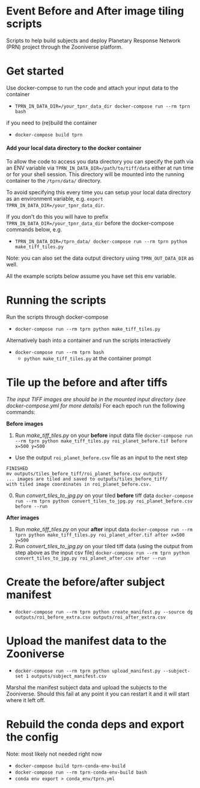 # Event Before and After image tiling scripts
Scripts to help build subjects and deploy Planetary Response Network (PRN) project through the Zooniverse platform.

# Get started

Use docker-compse to run the code and attach your input data to the container
+ `TPRN_IN_DATA_DIR=/your_tpnr_data_dir docker-compose run --rm tprn bash`

if you need to (re)build the container
+ `docker-compose build tprn`

#### Add your local data directory to the docker container
To allow the code to access you data directory you can specify the path via an ENV variable via `TPRN_IN_DATA_DIR=/path/to/tiff/data` either at run time or for your shell session. This directory will be mounted into the running container to the
`/tprn/data/` directory.

To avoid specifying this every time you can setup your local data directory as an environment variable, e.g. `export TPRN_IN_DATA_DIR=/your_tpnr_data_dir`.

If you don't do this you will have to prefix `TPRN_IN_DATA_DIR=/your_tpnr_data_dir` before the docker-compose commands below, e.g.
+ `TPRN_IN_DATA_DIR=/tprn_data/ docker-compose run --rm tprn python make_tiff_tiles.py`

Note: you can also set the data output directory using `TPRN_OUT_DATA_DIR` as well.

All the example scripts below assume you have set this env variable.

# Running the scripts
Run the scripts through docker-compose
+ `docker-compose run --rm tprn python make_tiff_tiles.py`

Alternatively bash into a container and run the scripts interactively
+ `docker-compose run --rm tprn bash`
  + `python make_tiff_tiles.py` at the container prompt


# Tile up the before and after tiffs
*The input TIFF images are should be in the mounted input directory (see docker-compose.yml for more details)*
For each epoch run the following commands:

**Before images**
1. Run *make_tiff_tiles.py* on your **before** input data file
`docker-compose run --rm tprn python make_tiff_tiles.py roi_planet_before.tif before x=500 y=500`
  + Use the output `roi_planet_before.csv` file as an input to the next step
  ```
  FINISHED
  mv outputs/tiles_before_tiff/roi_planet_before.csv outputs
  ... images are tiled and saved to outputs/tiles_before_tiff/
  with tiled image coordinates in roi_planet_before.csv.
  ```
0. Run *convert_tiles_to_jpg.py* on your tiled **before** tiff data
`docker-compose run --rm tprn python convert_tiles_to_jpg.py roi_planet_before.csv before --run`

**After images**
1. Run *make_tiff_tiles.py* on your **after** input data
`docker-compose run --rm tprn python make_tiff_tiles.py roi_planet_after.tif after x=500 y=500`
0. Run *convert_tiles_to_jpg.py* on your tiled tiff data (using the output from step above as the input csv file)
`docker-compose run --rm tprn python convert_tiles_to_jpg.py roi_planet_after.csv after --run`

# Create the before/after subject manifest
+ `docker-compose run --rm tprn python create_manifest.py --source dg outputs/roi_before_extra.csv outputs/roi_after_extra.csv`

# Upload the manifest data to the Zooniverse
+ `docker-compose run --rm tprn python upload_manifest.py --subject-set 1 outputs/subject_manifest.csv`

Marshal the manifest subject data and upload the subjects to the Zooniverse. Should this fail at any point it you can restart it and it will start where it left off.

# Rebuild the conda deps and export the config
Note: most likely not needed right now
+ `docker-compose build tprn-conda-env-build`
+ `docker-compose run --rm tprn-conda-env-build bash`
+ `conda env export > conda_env/tprn.yml`
